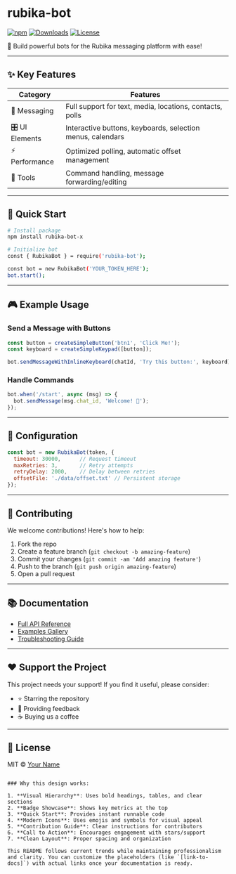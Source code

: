 
# rubika-bot 

[![npm](https://img.shields.io/npm/v/rubika-bot.svg)](https://www.npmjs.com/package/rubika-bot-x)
[![Downloads](https://img.shields.io/npm/dt/rubika-bot.svg)](https://www.npmjs.com/package/rubika-bot-x)
[![License](https://img.shields.io/badge/license-MIT-blue.svg)](https://opensource.org/licenses/MIT)

🚀 Build powerful bots for the Rubika messaging platform with ease!

---

## ✨ Key Features

| Category | Features |
|----------|----------|
| 📱 Messaging | Full support for text, media, locations, contacts, polls |
| 🎛️ UI Elements | Interactive buttons, keyboards, selection menus, calendars |
| ⚡ Performance | Optimized polling, automatic offset management |
| 🔧 Tools | Command handling, message forwarding/editing |

---

## 🚀 Quick Start

```bash
# Install package
npm install rubika-bot-x

# Initialize bot
const { RubikaBot } = require('rubika-bot');

const bot = new RubikaBot('YOUR_TOKEN_HERE');
bot.start();
```

---

## 🎮 Example Usage

### Send a Message with Buttons
```javascript
const button = createSimpleButton('btn1', 'Click Me!');
const keyboard = createSimpleKeypad([button]);

bot.sendMessageWithInlineKeyboard(chatId, 'Try this button:', keyboard);
```

### Handle Commands
```javascript
bot.when('/start', async (msg) => {
  bot.sendMessage(msg.chat_id, 'Welcome! 👋');
});
```

---

## 🔧 Configuration

```javascript
const bot = new RubikaBot(token, {
  timeout: 30000,      // Request timeout
  maxRetries: 3,       // Retry attempts
  retryDelay: 2000,    // Delay between retries
  offsetFile: './data/offset.txt' // Persistent storage
});
```

---

## 🤝 Contributing

We welcome contributions! Here's how to help:

1. Fork the repo
2. Create a feature branch (`git checkout -b amazing-feature`)
3. Commit your changes (`git commit -am 'Add amazing feature'`)
4. Push to the branch (`git push origin amazing-feature`)
5. Open a pull request

---

## 📚 Documentation

- [Full API Reference](link-to-docs)
- [Examples Gallery](link-to-examples)
- [Troubleshooting Guide](link-to-troubleshooting)

---

## ❤️ Support the Project

This project needs your support! If you find it useful, please consider:

- ⭐ Starring the repository
- 💬 Providing feedback
- ☕ Buying us a coffee

---

## 📜 License

MIT © [Your Name](https://github.com/yourusername)
```

### Why this design works:

1. **Visual Hierarchy**: Uses bold headings, tables, and clear sections
2. **Badge Showcase**: Shows key metrics at the top
3. **Quick Start**: Provides instant runnable code
4. **Modern Icons**: Uses emojis and symbols for visual appeal
5. **Contribution Guide**: Clear instructions for contributors
6. **Call to Action**: Encourages engagement with stars/support
7. **Clean Layout**: Proper spacing and organization

This README follows current trends while maintaining professionalism and clarity. You can customize the placeholders (like `[link-to-docs]`) with actual links once your documentation is ready.
